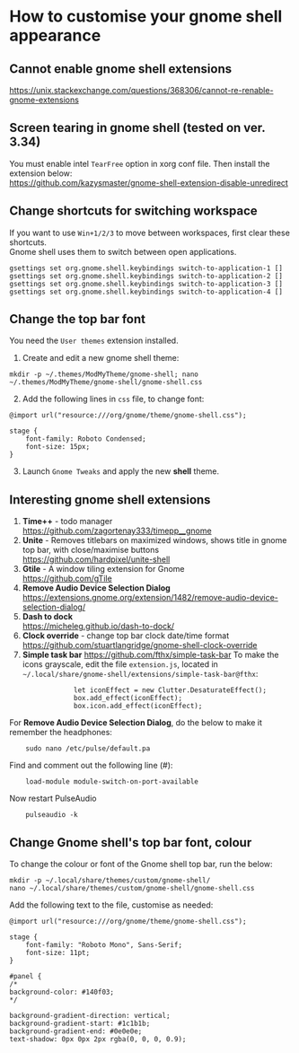 # How to customise your gnome shell appearance

## Cannot enable gnome shell extensions  
https://unix.stackexchange.com/questions/368306/cannot-re-renable-gnome-extensions

## Screen tearing in gnome shell (tested on ver. 3.34)
You must enable intel `TearFree` option in xorg conf file. Then install the extension below:  
https://github.com/kazysmaster/gnome-shell-extension-disable-unredirect

## Change shortcuts for switching workspace
If you want to use `Win+1/2/3` to move between workspaces, first clear these shortcuts.  
Gnome shell uses them to switch between open applications.
```
gsettings set org.gnome.shell.keybindings switch-to-application-1 []
gsettings set org.gnome.shell.keybindings switch-to-application-2 []
gsettings set org.gnome.shell.keybindings switch-to-application-3 []
gsettings set org.gnome.shell.keybindings switch-to-application-4 []
```

## Change the top bar font
You need the `User themes` extension installed.
1. Create and edit a new gnome shell theme:
```
mkdir -p ~/.themes/ModMyTheme/gnome-shell; nano ~/.themes/ModMyTheme/gnome-shell/gnome-shell.css
```
2. Add the following lines in `css` file, to change font:
```
@import url("resource:///org/gnome/theme/gnome-shell.css");

stage {
    font-family: Roboto Condensed;
    font-size: 15px;
}
```
3. Launch `Gnome Tweaks` and apply the new **shell** theme.

## Interesting gnome shell extensions
1. **Time++** - todo manager  
https://github.com/zagortenay333/timepp__gnome
2. **Unite** - Removes titlebars on maximized windows, shows title in gnome top bar, with close/maximise buttons  
https://github.com/hardpixel/unite-shell
3. **Gtile** - A window tiling extension for Gnome  
https://github.com/gTile
4. **Remove Audio Device Selection Dialog**  
https://extensions.gnome.org/extension/1482/remove-audio-device-selection-dialog/
5. **Dash to dock**  
https://micheleg.github.io/dash-to-dock/
6. **Clock override** - change top bar clock date/time format  
https://github.com/stuartlangridge/gnome-shell-clock-override
7. **Simple task bar**
https://github.com/fthx/simple-task-bar
To make the icons grayscale, edit the file `extension.js`, located in `~/.local/share/gnome-shell/extensions/simple-task-bar@fthx`:
```
	            let iconEffect = new Clutter.DesaturateEffect();
                box.add_effect(iconEffect);
                box.icon.add_effect(iconEffect);
```

For **Remove Audio Device Selection Dialog**, do the below to make it remember the headphones:
```
    sudo nano /etc/pulse/default.pa
```
Find and comment out the following line (#):
```
    load-module module-switch-on-port-available
```
Now restart PulseAudio
```
    pulseaudio -k
```
## Change Gnome shell's top bar font, colour
To change the colour or font of the Gnome shell top bar, run the below:
```
mkdir -p ~/.local/share/themes/custom/gnome-shell/
nano ~/.local/share/themes/custom/gnome-shell/gnome-shell.css
```

Add the following text to the file, customise as needed:
```
@import url("resource:///org/gnome/theme/gnome-shell.css");

stage {
    font-family: "Roboto Mono", Sans-Serif;
    font-size: 11pt;
}

#panel {
/*
background-color: #140f03;
*/

background-gradient-direction: vertical;
background-gradient-start: #1c1b1b;
background-gradient-end: #0e0e0e;
text-shadow: 0px 0px 2px rgba(0, 0, 0, 0.9);
```

